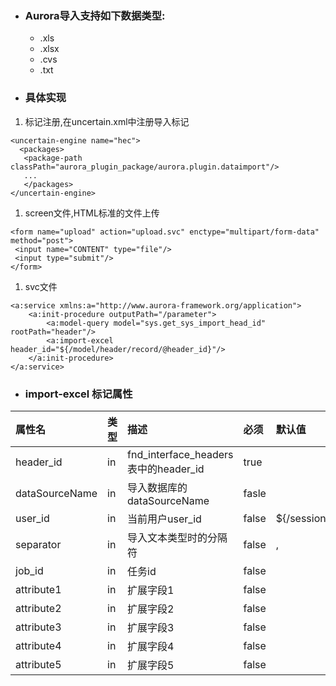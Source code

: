   * ### Aurora导入支持如下数据类型: ###
    * .xls
    * .xlsx
    * .cvs
    * .txt
  * ### 具体实现 ###
  1. 标记注册,在uncertain.xml中注册导入标记
```
<uncertain-engine name="hec">
  <packages>
   <package-path classPath="aurora_plugin_package/aurora.plugin.dataimport"/>
   ...
   </packages>
</uncertain-engine>
```
  1. screen文件,HTML标准的文件上传
```
<form name="upload" action="upload.svc" enctype="multipart/form-data" method="post">
 <input name="CONTENT" type="file"/>
 <input type="submit"/>
</form>
```
  1. svc文件
```
<a:service xmlns:a="http://www.aurora-framework.org/application">
    <a:init-procedure outputPath="/parameter">
        <a:model-query model="sys.get_sys_import_head_id" rootPath="header"/>
        <a:import-excel header_id="${/model/header/record/@header_id}"/>
    </a:init-procedure>    
</a:service>
```
  * ### import-excel 标记属性 ###

| **属性名** | **类型** | **描述** | **必须** | **默认值** |
|:--------------|:-----------|:-----------|:-----------|:--------------|
| header\_id    | in         | fnd\_interface\_headers表中的header\_id | true       |               |
| dataSourceName | in         | 导入数据库的dataSourceName | fasle      |               |
| user\_id      | in         | 当前用户user\_id | false      | ${/session/@user\_id} |
| separator     | in         | 导入文本类型时的分隔符 | false      | ,             |
| job\_id       | in         | 任务id   | false      |               |
| attribute1    | in         | 扩展字段1 | false      |               |
| attribute2    | in         | 扩展字段2 | false      |               |
| attribute3    | in         | 扩展字段3 | false      |               |
| attribute4    | in         | 扩展字段4 | false      |               |
| attribute5    | in         | 扩展字段5 | false      |               |